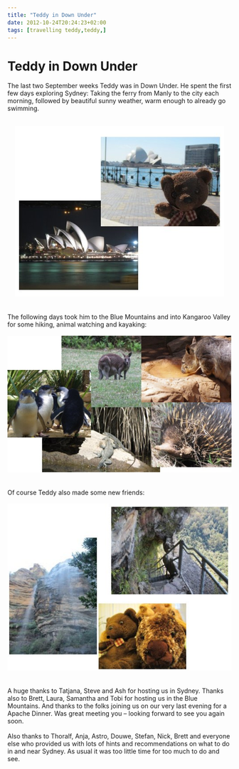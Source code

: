 ```yaml
---
title: "Teddy in Down Under"
date: 2012-10-24T20:24:23+02:00
tags: [travelling teddy,teddy,]
---
```


# Teddy in Down Under


The last two September weeks Teddy was in Down Under. He spent the first few days exploring Sydney: Taking the ferry 
from Manly to the city each morning, followed by beautiful sunny weather, warm enough to already go 
swimming.<br><br><center><img src="/syd_2012_1.jpg"></center><br><br>The 
following days took him to the Blue Mountains and into Kangaroo Valley for some hiking, animal watching and 
kayaking:<br><br><center><img src="/syd_2012_3.jpg"></center><br><br>Of course 
Teddy also made some new friends:<br><br><center><img 
src="/syd_2012_2.jpg"></center><br><br>A huge thanks to Tatjana, Steve and Ash 
for hosting us in Sydney. Thanks also to Brett, Laura, Samantha and Tobi for hosting us in the Blue Mountains. And 
thanks to the folks joining us on our very last evening for a Apache Dinner. Was great meeting you – looking forward to 
see you again soon.<br><br>Also thanks to Thoralf, Anja, Astro, Douwe, Stefan, Nick, Brett and everyone else who 
provided us with lots of hints and recommendations on what to do in and near Sydney. As usual it was too little time 
for too much to do and see.
